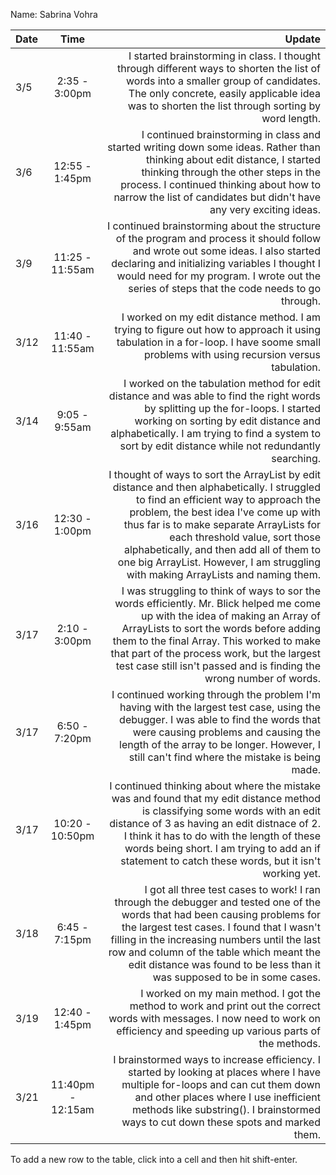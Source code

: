 Name: Sabrina Vohra

| Date |       Time        |                                                                                                                                                                                                                                                                                                                                                                                       Update |
|:-----|:-----------------:|---------------------------------------------------------------------------------------------------------------------------------------------------------------------------------------------------------------------------------------------------------------------------------------------------------------------------------------------------------------------------------------------:|
| 3/5  |   2:35 - 3:00pm   |                                                                                                                                                        I started brainstorming in class. I thought through different ways to shorten the list of words into a smaller group of candidates. The only concrete, easily applicable idea was to shorten the list through sorting by word length. |
| 3/6  |  12:55 - 1:45pm   |                                                                                                        I continued brainstorming in class and started writing down some ideas. Rather than thinking about edit distance, I started thinking through the other steps in the process. I continued thinking about how to narrow the list of candidates but didn't have any very exciting ideas. |
| 3/9  |  11:25 - 11:55am  |                                                                                                            I continued brainstorming about the structure of the program and process it should follow and wrote out some ideas. I also started declaring and initializing variables I thought I would need for my program. I wrote out the series of steps that the code needs to go through. |
| 3/12 |  11:40 - 11:55am  |                                                                                                                                                                                                        I worked on my edit distance method. I am trying to figure out how to approach it using tabulation in a for-loop. I have soome small problems with using recursion versus tabulation. |
| 3/14 |   9:05 - 9:55am   |                                                                                                             I worked on the tabulation method for edit distance and was able to find the right words by splitting up the for-loops. I started working on sorting by edit distance and alphabetically. I am trying to find a system to sort by edit distance while not redundantly searching. |
| 3/16 |  12:30 - 1:00pm   | I thought of ways to sort the ArrayList by edit distance and then alphabetically. I struggled to find an efficient way to approach the problem, the best idea I've come up with thus far is to make separate ArrayLists for each threshold value, sort those alphabetically, and then add all of them to one big ArrayList. However, I am struggling with making ArrayLists and naming them. |
| 3/17 |   2:10 - 3:00pm   |                                                I was struggling to think of ways to sor the words efficiently. Mr. Blick helped me come up with the idea of making an Array of ArrayLists to sort the words before adding them to the final Array. This worked to make that part of the process work, but the largest test case still isn't passed and is finding the wrong number of words. |
| 3/17 |   6:50 - 7:20pm   |                                                                                                                    I continued working through the problem I'm having with the largest test case, using the debugger. I was able to find the words that were causing problems and causing the length of the array to be longer. However, I still can't find where the mistake is being made. |
| 3/17 |  10:20 - 10:50pm  |                                                            I continued thinking about where the mistake was and found that my edit distance method is classifying some words with an edit distance of 3 as having an edit distnace of 2. I think it has to do with the length of these words being short. I am trying to add an if statement to catch these words, but it isn't working yet. |
| 3/18 |   6:45 - 7:15pm   |                                        I got all three test cases to work! I ran through the debugger and tested one of the words that had been causing problems for the largest test cases. I found that I wasn't filling in the increasing numbers until the last row and column of the table which meant the edit distance was found to be less than it was supposed to be in some cases. |
| 3/19 |  12:40 - 1:45pm   |                                                                                                                                                                                                           I worked on my main method. I got the method to work and print out the correct words with messages. I now need to work on efficiency and speeding up various parts of the methods. |
| 3/21 | 11:40pm - 12:15am |                                                                                                                             I brainstormed ways to increase efficiency. I started by looking at places where I have multiple for-loops and can cut them down and other places where I use inefficient methods like substring(). I brainstormed ways to cut down these spots and marked them. |

To add a new row to the table, click into a cell and then hit shift-enter.